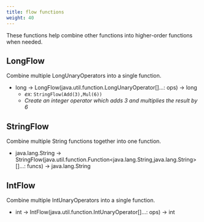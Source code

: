 ```yaml
---
title: flow functions
weight: 40
---
```


These functions help combine other functions into higher-order functions when needed.
## LongFlow

Combine multiple LongUnaryOperators into a single function.

- long -> LongFlow(java.util.function.LongUnaryOperator[]...: ops) -> long
  - *ex:* `StringFlow(Add(3),Mul(6))`
  - *Create an integer operator which adds 3 and multiplies the result by 6*

## StringFlow

Combine multiple String functions together into one function.

- java.lang.String -> StringFlow(java.util.function.Function<java.lang.String,java.lang.String>[]...: funcs) -> java.lang.String

## IntFlow

Combine multiple IntUnaryOperators into a single function.

- int -> IntFlow(java.util.function.IntUnaryOperator[]...: ops) -> int

